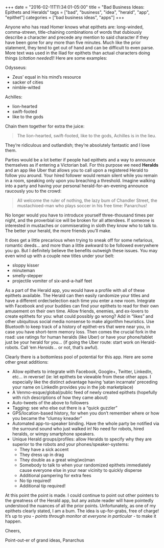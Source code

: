 +++
date = "2016-02-11T11:34:01-05:00"
title = "Bad Business Ideas: Epithets and Heralds"
tags = ["bad", "business", "idea", "herald", "app", "epithet"]
categories = ["bad business ideas", "apps"]
+++

Anyone who has read Homer knows what epithets are: long-winded, comma-strewn, title-chaining combinations of words that dubiously describe a character and precede any mention to said character if they have been gone for any more than five minutes. Much like the prior statement, they tend to get out of hand and can be difficult to even parse. More text was used in the Iliad for epithets than actual characters doing things (*citation needed*)! Here are some examples:<!--more-->

Odysseus:

- Zeus’ equal in his mind’s resource
- sacker of cities
- nimble-witted

Achilles:

- lion-hearted
- swift-footed
- like to the gods

Chain them together for extra the juice:

> The lion-hearted, swift-footed, like to the gods, Achilles is in the lieu.

They’re ridiculous and outlandish; they’re absolutely fantastic and I love them.

Parties would be a lot better if people had epithets and a way to announce themselves as if entering a Victorian ball. For this purpose we need **Heralds** and an app like Uber that allows you to call upon a registered Herald to follow you around. Your hired follower would remain silent while you remain in a room, speaking only upon you breaching a threshold. Imagine walking into a party and having your personal herald-for-an-evening announce raucously you to the crowd: 

> All welcome the ruler of nothing, the lazy bum of Chandler Street, the mustachioed-man who plays soccer in his free time: Panarchus!

No longer would you have to introduce yourself three-thousand times per night, and the proverbial ice will be broken for all attendees. If someone is interested in mustaches or commiserating in sloth they know who to talk to. The better your herald, the more friends you’ll make.

It does get a little precarious when trying to sneak off for some nefarious, romantic deeds… and more than a little awkward to be followed everywhere you go. But I definitely believe the benefits outweigh these issues. You may even wind up with a couple new titles under your belt:

- sloppy kisser
- minuteman
- smelly-stepper
- projectile vomiter of six-and-a-half feet

As a part of the Herald app, you would have a profile with all of these epithets available. The Herald can then easily randomize your titles and have a different order/selection each time you enter a new room. Integrate with Facebook and your buddies can find your epithets to read for their own amusement on their own time. Allow friends, enemies, and ex-lovers to create epithets for you: what could possibly go wrong? Add in “likes” and other ubiquitous social media nonsense to make algorithm heuristics. Use Bluetooth to keep track of a history of epithet-ers that were near you, in case you have short-term memory loss. Then comes the crucial fork in the road: use ratings for human heralds (like Uber) or have your phone/tablet just be your herald for you… (if going the Uber route: start work on Herald-robots. Call ‘em *Heroids*... or not, that’s awful).

Clearly there is a bottomless pool of potential for this app. Here are some other great additions:

- Allow epithets to integrate with Facebook, Google+, Twitter, LinkedIn, etc… in reverse! (ie: let epithets be viewable from these other apps. I especially like the distinct advantage having ‘satan incarnate’ preceding your name on LinkedIn provides you in the job marketplace)
- A Venmo-esque/global/public feed of newly created epithets (hopefully with rich descriptions of how they came about)
- Auto-tweets of the above to followers
- Tagging: see who else out there is a “quick guzzler”
- GPS/location-based history, for when you don’t remember where or how you became the “clumsy kneader”
- Automated app-to-speaker binding. Have the whole party be notified via the surround sound who just walked in! No need for robots, hired heralds, or wimpy smartphone speakers.
- Unique Herald groups/profiles: allow Heralds to specify why they are superior to the robots and your phones/speaker-systems:
  - They have a sick accent
  - They dress up in drag
  - They double as a great wing(wo)man
  - Somebody to talk to when your randomized epithets immediately cause everyone else in your near vicinity to quickly disperse
  - Additional pampering for extra fees
  - No tip required!
  - Additional tip required!

At this point the point is made. I could continue to point out other pointers to the greatness of the Herald app, but any astute reader will have pointedly understood the nuances of all the prior points. Unfortunately, as one of my epithets clearly stated, I am a bum. The idea is up-for-grabs, free of charge! It’s up to you - *points through monitor at everyone in particular* - to make it happen.

Cheers,

Point-out-er of grand ideas, Panarchus
